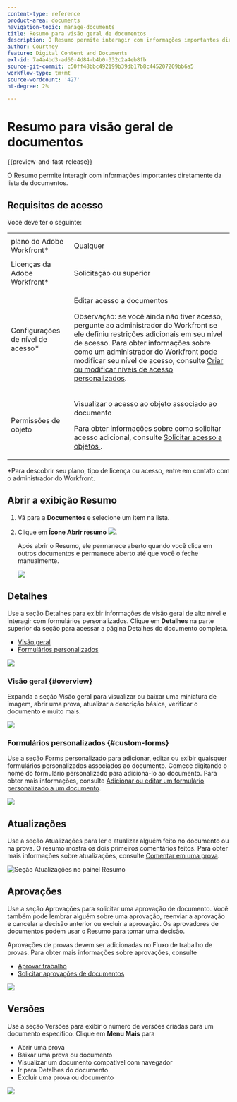 ```yaml
---
content-type: reference
product-area: documents
navigation-topic: manage-documents
title: Resumo para visão geral de documentos
description: O Resumo permite interagir com informações importantes diretamente da lista de documentos.
author: Courtney
feature: Digital Content and Documents
exl-id: 7a4a4bd3-ad60-4d84-b4b0-332c2a4eb8fb
source-git-commit: c50ff48bbc492199b39db17b8c445207209bb6a5
workflow-type: tm+mt
source-wordcount: '427'
ht-degree: 2%

---
```


# Resumo para visão geral de documentos

{{preview-and-fast-release}}

O Resumo permite interagir com informações importantes diretamente da lista de documentos.

## Requisitos de acesso

Você deve ter o seguinte:

<table style="table-layout:auto"> 
 <col> 
 </col> 
 <col> 
 </col> 
 <tbody> 
  <tr> 
   <td role="rowheader">plano do Adobe Workfront*</td> 
   <td> <p> Qualquer</p> </td> 
  </tr> 
  <tr> 
   <td role="rowheader">Licenças da Adobe Workfront*</td> 
   <td> <p>Solicitação ou superior</p> </td> 
  </tr> 
  <tr data-mc-conditions=""> 
   <td role="rowheader">Configurações de nível de acesso*</td> 
   <td> <p>Editar acesso a documentos</p> <p>Observação: se você ainda não tiver acesso, pergunte ao administrador do Workfront se ele definiu restrições adicionais em seu nível de acesso. Para obter informações sobre como um administrador do Workfront pode modificar seu nível de acesso, consulte <a href="../../administration-and-setup/add-users/configure-and-grant-access/create-modify-access-levels.md" class="MCXref xref">Criar ou modificar níveis de acesso personalizados</a>.</p> </td> 
  </tr> 
  <tr data-mc-conditions=""> 
   <td role="rowheader">Permissões de objeto</td> 
   <td> <p>Visualizar o acesso ao objeto associado ao documento</p> <p>Para obter informações sobre como solicitar acesso adicional, consulte <a href="../../workfront-basics/grant-and-request-access-to-objects/request-access.md" class="MCXref xref">Solicitar acesso a objetos </a>.</p> </td> 
  </tr> 
 </tbody> 
</table>

&#42;Para descobrir seu plano, tipo de licença ou acesso, entre em contato com o administrador do Workfront.

## Abrir a exibição Resumo

1. Vá para a **Documentos** e selecione um item na lista.
1. Clique em **Ícone Abrir resumo** ![](assets/qs-summary-in-new-toolbar-small.png).

   Após abrir o Resumo, ele permanece aberto quando você clica em outros documentos e permanece aberto até que você o feche manualmente.

   ![](assets/summary-details-350x585.png)

## Detalhes

Use a seção Detalhes para exibir informações de visão geral de alto nível e interagir com formulários personalizados. Clique em **Detalhes** na parte superior da seção para acessar a página Detalhes do documento completa.

* [Visão geral](#overview)
* [Formulários personalizados](#custom-forms)

<span class="preview">![](assets/copy-of-doc-summary-details-section-350x404.png)</span>

### Visão geral {#overview}

Expanda a seção Visão geral para visualizar ou baixar uma miniatura de imagem, abrir uma prova, atualizar a descrição básica, verificar o documento e muito mais.

![](assets/copy-of-doc-summary-with-overview-350x560.png)

### Formulários personalizados {#custom-forms}

Use a seção Forms personalizado para adicionar, editar ou exibir quaisquer formulários personalizados associados ao documento. Comece digitando o nome do formulário personalizado para adicioná-lo ao documento. Para obter mais informações, consulte [Adicionar ou editar um formulário personalizado a um documento](../../documents/managing-documents/add-custom-form-documents.md).

<span class="preview">![](assets/add-custom-form-doc-summary-350x265.png)</span>

## Atualizações

Use a seção Atualizações para ler e atualizar alguém feito no documento ou na prova. O resumo mostra os dois primeiros comentários feitos. Para obter mais informações sobre atualizações, consulte [Comentar em uma prova](../../review-and-approve-work/proofing/reviewing-proofs-within-workfront/comment-on-a-proof/comment-on-proof.md).

<div class="preview">

![Seção Atualizações no painel Resumo](assets/summary-updates-section-new-comments.png)

</div>


## Aprovações

Use a seção Aprovações para solicitar uma aprovação de documento. Você também pode lembrar alguém sobre uma aprovação, reenviar a aprovação e cancelar a decisão anterior ou excluir a aprovação. Os aprovadores de documentos podem usar o Resumo para tomar uma decisão.

Aprovações de provas devem ser adicionadas no Fluxo de trabalho de provas. Para obter mais informações sobre aprovações, consulte

* [Aprovar trabalho](../../review-and-approve-work/manage-approvals/approving-work.md)
* [Solicitar aprovações de documentos](../../review-and-approve-work/manage-approvals/request-document-approvals.md)

<span class="preview">![](assets/summary-upddates,-approvals,-versions,-custom-forms-350x415.png)</span>

## Versões

Use a seção Versões para exibir o número de versões criadas para um documento específico. Clique em **Menu Mais** para

* Abrir uma prova
* Baixar uma prova ou documento
* Visualizar um documento compatível com navegador
* Ir para Detalhes do documento
* Excluir uma prova ou documento

<span class="preview">![](assets/summary-upddates,-approvals,-versions,-custom-forms-350x415.png)</span>
